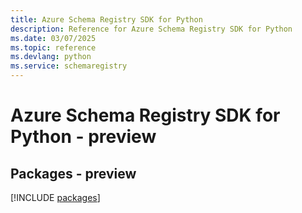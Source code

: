 ```yaml
---
title: Azure Schema Registry SDK for Python
description: Reference for Azure Schema Registry SDK for Python
ms.date: 03/07/2025
ms.topic: reference
ms.devlang: python
ms.service: schemaregistry
---
```

# Azure Schema Registry SDK for Python - preview
## Packages - preview
[!INCLUDE [packages](schema-registry-index.md)]